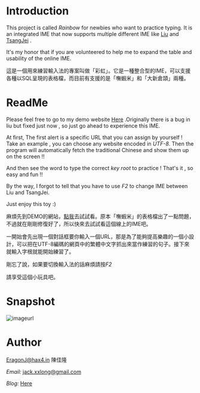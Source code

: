 Introduction
============

This project is called *Rainbow* for newbies who want to practice typing. It is an integrated IME that now supports multiple different IME like [Liu](http://boshiamy.com/) and [TsangJei](http://www.eztyping.com.tw/) .

It's my honor that if you are volunteered to help me to expand the table and usability of the online IME.

這是一個用來練習輸入法的專案叫做「彩虹」。它是一種整合型的IME，可以支援各種以SQL呈現的表格檔，而目前有支援的是「嘸蝦米」和「大新倉頡」兩種。

ReadMe
======

Please feel free to go to my demo website [Here](http://rainbow.hax4.in) .Originally there is a bug in liu but fixed just now , so just go ahead to experience this IME.

At first, The first alert is a specific URL that you can assign by yourself ! Take an example , you can choose any website encoded in *UTF-8*. Then the program will automatically fetch the traditional Chinese and show them up on the screen !!

And then see the word to type the correct *key root* to practice ! That's it , so easy and fun !!

By the way, I forgot to tell that you have to use *F2* to change IME between Liu and TsangJei.

Just enjoy this toy :)

麻煩先到DEMO的網站，[點我](http://rainbow.hax4.in)去試試看。原本「嘸蝦米」的表格檔出了一點問題，不過就在剛剛修復好了，所以快來去試試看這個線上的IME吧。

一開始會先出現一個對話框要你輸入一個URL，那是為了能夠提高樂趣的一個小設計，可以把在UTF-8編碼的網頁中的繁體中文字抓出來當作練習的句子。接下來就輸入字根就能開始練習了。

剛忘了說，如果要切換輸入法的話麻煩請按*F2*

請享受這個小玩具吧。

Snapshot
========

![imageurl](http://images.plurk.com/3626549_0cc62c0d82149f0a92fe94e88f2a019f.jpg)

Author
======

EragonJ@hax4.in 陳佳隆

*Email:* jack.xxlong@gmail.com

*Blog:* [Here](http://eragonj.hax4.in)


